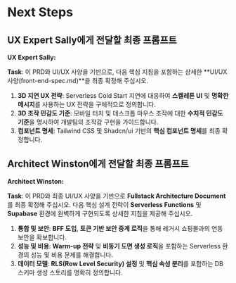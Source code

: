 # Next Steps

## UX Expert Sally에게 전달할 최종 프롬프트

**UX Expert Sally:**

**Task**: 이 PRD와 UI/UX 사양을 기반으로, 다음 핵심 지침을 포함하는 상세한 **UI/UX 사양(front-end-spec.md)**을 최종 확정해 주십시오.

1. **3D 지연 UX 전략**: Serverless Cold Start 지연에 대응하여 **스켈레톤 UI** 및 **명확한 메시지**를 사용하는 UX 전략을 구체적으로 정의합니다.
2. **3D 조작 민감도 기준**: 모바일 터치 및 데스크톱 마우스 조작에 대한 **수치적 민감도 기준**을 명시하여 개발팀의 조작감 구현을 가이드합니다.
3. **컴포넌트 명세**: Tailwind CSS 및 Shadcn/ui 기반의 **핵심 컴포넌트 명세**를 최종 확정합니다.

## Architect Winston에게 전달할 최종 프롬프트

**Architect Winston:**

**Task**: 이 PRD와 최종 UI/UX 사양을 기반으로 **Fullstack Architecture Document**를 최종 확정해 주십시오. 다음 핵심 설계 전략이 **Serverless Functions** 및 **Supabase** 환경에 완벽하게 구현되도록 상세한 지침을 제공해 주십시오.

1. **통합 및 보안**: **BFF 도입**, **토큰 기반 보안 중계 로직**을 통해 레거시 쇼핑몰과의 연동 보안을 확보합니다.
2. **성능 및 비용**: **Warm-up 전략** 및 **비동기 도면 생성 로직**을 포함하는 Serverless 환경의 성능 및 비용 문제를 해결합니다.
3. **데이터 모델**: **RLS(Row Level Security) 설정** 및 **핵심 속성 분리**를 포함하는 DB 스키마 생성 스토리를 명확히 정의합니다.